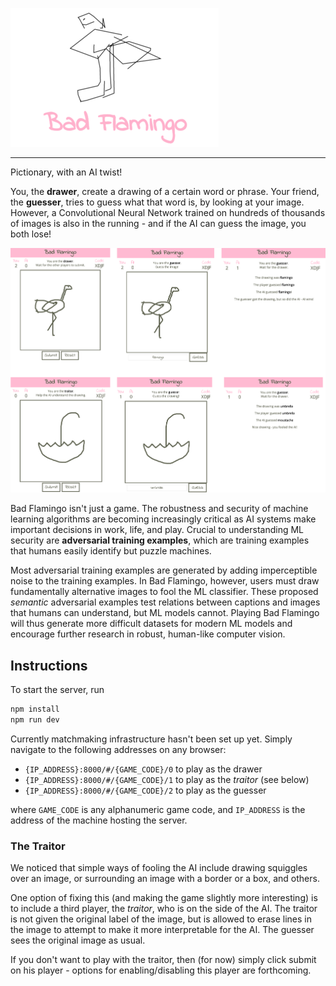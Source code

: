 ![bad_flamingo_logo](./img/logo.png)

---

Pictionary, with an AI twist!

You, the **drawer**, create a drawing of a certain word or phrase. Your friend, the **guesser**, tries to guess what that word is, by looking at your image. However, a Convolutional Neural Network trained on hundreds of thousands of images is also in the running - and if the AI can guess the image, you both lose!

![demos](./img/demos.png)

Bad Flamingo isn't just a game. The robustness and security of machine learning algorithms are becoming increasingly critical as AI systems make important decisions in work, life, and play. Crucial to understanding ML security are **adversarial training examples**, which are training examples that humans easily identify but puzzle machines.

Most adversarial training examples are generated by adding imperceptible noise to the training examples. In Bad Flamingo, however, users must draw fundamentally alternative images to fool the ML classifier. These proposed *semantic* adversarial examples test relations between captions and images that humans can understand, but ML models cannot. Playing Bad Flamingo will thus generate more difficult datasets for modern ML models and encourage further research in robust, human-like computer vision.

## Instructions

To start the server, run

```bash
npm install
npm run dev
```

Currently matchmaking infrastructure hasn't been set up yet. Simply navigate to
the following addresses on any browser:

- `{IP_ADDRESS}:8000/#/{GAME_CODE}/0` to play as the drawer
- `{IP_ADDRESS}:8000/#/{GAME_CODE}/1` to play as the *traitor* (see below)
- `{IP_ADDRESS}:8000/#/{GAME_CODE}/2` to play as the guesser

where `GAME_CODE` is any alphanumeric game code, and `IP_ADDRESS` is the
address of the machine hosting the server.

### The Traitor

We noticed that simple ways of fooling the AI include drawing squiggles over an
image, or surrounding an image with a border or a box, and others.

One option of fixing this (and making the game slightly more interesting) is to
include a third player, the *traitor*, who is on the side of the AI. The
traitor is not given the original label of the image, but is allowed to erase
lines in the image to attempt to make it more interpretable for the AI. The
guesser sees the original image as usual.

If you don't want to play with the traitor, then (for now) simply click submit
on his player - options for enabling/disabling this player are forthcoming.
